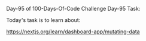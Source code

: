 Day-95 of 100-Days-Of-Code Challenge
Day-95 Task:

Today's task is to learn about:

https://nextjs.org/learn/dashboard-app/mutating-data
